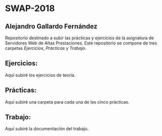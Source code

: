 # SWAP-2018
## **Alejandro Gallardo Fernández**

Repositorio destinado a subir las prácticas y ejercicios de la asignatura de Servidores Web de Altas Prestaciones.
Este repositorio se compone de tres carpetas *Ejercicios*, *Prácticas* y *Trabajo*.

## **Ejercicios**:
Aquí subiré los ejercicios de teoría.

## **Prácticas**:
Aquí subiré una carpeta para cada una de las cinco prácticas.

## **Trabajo**:
Aquí subiré la documentación del trabajo.
